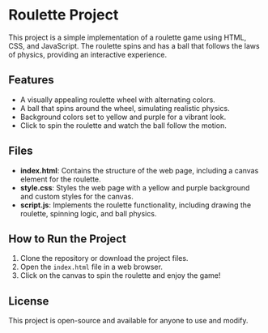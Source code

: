# Roulette Project

This project is a simple implementation of a roulette game using HTML, CSS, and JavaScript. The roulette spins and has a ball that follows the laws of physics, providing an interactive experience.

## Features

- A visually appealing roulette wheel with alternating colors.
- A ball that spins around the wheel, simulating realistic physics.
- Background colors set to yellow and purple for a vibrant look.
- Click to spin the roulette and watch the ball follow the motion.

## Files

- **index.html**: Contains the structure of the web page, including a canvas element for the roulette.
- **style.css**: Styles the web page with a yellow and purple background and custom styles for the canvas.
- **script.js**: Implements the roulette functionality, including drawing the roulette, spinning logic, and ball physics.

## How to Run the Project

1. Clone the repository or download the project files.
2. Open the `index.html` file in a web browser.
3. Click on the canvas to spin the roulette and enjoy the game!

## License

This project is open-source and available for anyone to use and modify.